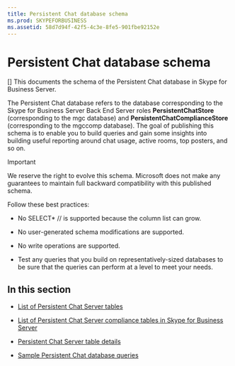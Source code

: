 ```yaml
---
title: Persistent Chat database schema
ms.prod: SKYPEFORBUSINESS
ms.assetid: 58d7d94f-42f5-4c3e-8fe5-901fbe92152e
---
```



# Persistent Chat database schema
[]
This documents the schema of the Persistent Chat database in Skype for Business Server.
  
    
    

The Persistent Chat database refers to the database corresponding to the Skype for Business Server Back End Server roles **PersistentChatStore** (corresponding to the mgc database) and **PersistentChatComplianceStore** (corresponding to the mgccomp database). The goal of publishing this schema is to enable you to build queries and gain some insights into building useful reporting around chat usage, active rooms, top posters, and so on.
> [!IMPORTANT]
> We reserve the right to evolve this schema. Microsoft does not make any guarantees to maintain full backward compatibility with this published schema. 
  
    
    

Follow these best practices:
- No SELECT* // is supported because the column list can grow.
    
  
- No user-generated schema modifications are supported.
    
  
- No write operations are supported.
    
  
- Test any queries that you build on representatively-sized databases to be sure that the queries can perform at a level to meet your needs.
    
  

## In this section


-  [List of Persistent Chat Server tables](list-of-persistent-chat-server-tables.md)
    
  
-  [List of Persistent Chat Server compliance tables in Skype for Business Server](list-of-persistent-chat-server-compliance-tables-in-skype-for-business-server.md)
    
  
-  [Persistent Chat Server table details](persistent-chat-server-table-details.md)
    
  
-  [Sample Persistent Chat database queries](sample-persistent-chat-database-queries.md)
    
  

